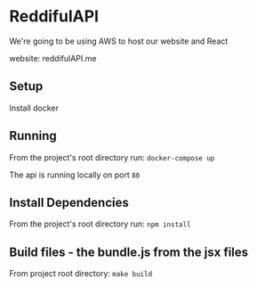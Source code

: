 # ReddifulAPI

We're going to be using AWS to host our website and React

website: reddifulAPI.me

## Setup

Install docker

## Running

From the project's root directory run:
`docker-compose up`

The api is running locally on port `80`

## Install Dependencies
From the project's root directory run:
`npm install`

## Build files - the bundle.js from the jsx files
From project root directory:
`make build`
